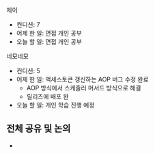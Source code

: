 
제이
- 컨디션: 7
- 어제 한 일: 면접 개인 공부
- 오늘 할 일: 면접 개인 공부

네모네모
- 컨디션: 5
- 어제 한 일: 액세스토큰 갱신하는 AOP 버그 수정 완료
	- AOP 방식에서 스케줄러 머서드 방식으로 해결
	- 릴리즈에 배포 완
- 오늘 할 일: 개인 학습 진행 예정
	
## 전체 공유 및 논의
- 
